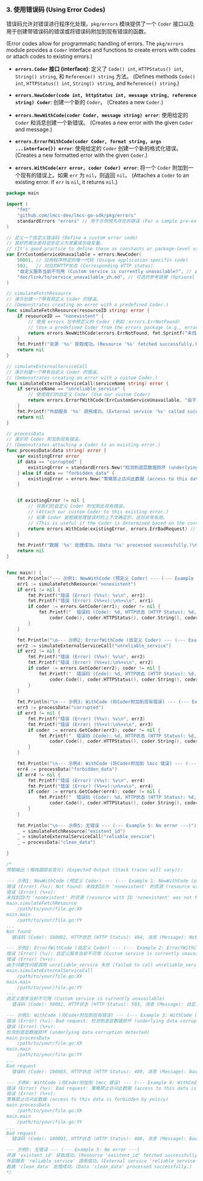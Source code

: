 <!--
 * Author: Martin <lmccc.dev@gmail.com>
 * Co-Author: AI Assistant
 * Description: This document was collaboratively developed by Martin and AI Assistant.
-->

### 3. 使用错误码 (Using Error Codes)

错误码允许对错误进行程序化处理。`pkg/errors` 模块提供了一个 `Coder` 接口以及用于创建带错误码的错误或将错误码附加到现有错误的函数。

(Error codes allow for programmatic handling of errors. The `pkg/errors` module provides a `Coder` interface and functions to create errors with codes or attach codes to existing errors.)

- **`errors.Coder` 接口 (interface)**: 定义了 `Code() int`, `HTTPStatus() int`, `String() string`, 和 `Reference() string` 方法。
  (Defines methods `Code() int`, `HTTPStatus() int`, `String() string`, and `Reference() string`.)

- **`errors.NewCoder(code int, httpStatus int, message string, reference string) Coder`**: 创建一个新的 `Coder`。
  (Creates a new `Coder`.)

- **`errors.NewWithCode(coder Coder, message string) error`**: 使用给定的 `Coder` 和消息创建一个新错误。
  (Creates a new error with the given `Coder` and message.)

- **`errors.ErrorfWithCode(coder Coder, format string, args ...interface{}) error`**: 使用给定的 `Coder` 创建一个新的格式化错误。
  (Creates a new formatted error with the given `Coder`.)

- **`errors.WithCode(err error, coder Coder) error`**: 将一个 `Coder` 附加到一个现有的错误上。如果 `err` 为 `nil`，则返回 `nil`。
  (Attaches a `Coder` to an existing error. If `err` is `nil`, it returns `nil`.)


```go
package main

import (
	"fmt"
	"github.com/lmcc-dev/lmcc-go-sdk/pkg/errors"
	standardErrors "errors" // 用于示例预先存在的错误 (For a sample pre-existing error)
)

// 定义一个自定义错误码 (Define a custom error code)
// 良好的做法是将这些定义为常量或包级变量。
// (It's good practice to define these as constants or package-level variables.)
var ErrCustomServiceUnavailable = errors.NewCoder(
	50001, // 应用程序特定的唯一代码 (Unique application-specific code)
	503,   // 对应的HTTP状态 (Corresponding HTTP status)
	"自定义服务当前不可用 (Custom service is currently unavailable)", // 此代码的默认消息 (Default message for this code)
	"doc/link/to/service_unavailable_zh.md", // 可选的参考链接 (Optional reference link)
)

// simulateFetchResource
// 演示创建一个带有预定义 Coder 的错误。
// (Demonstrates creating an error with a predefined Coder.)
func simulateFetchResource(resourceID string) error {
	if resourceID == "nonexistent" {
		// 使用 errors 包中预定义的 Coder (例如：errors.ErrNotFound)
		// (Use a predefined Coder from the errors package (e.g., errors.ErrNotFound))
		return errors.NewWithCode(errors.ErrNotFound, fmt.Sprintf("未找到ID为 '%s' 的资源 (resource with ID '%s' was not found)", resourceID, resourceID))
	}
	fmt.Printf("资源 '%s' 获取成功。(Resource '%s' fetched successfully.)\n", resourceID, resourceID)
	return nil
}

// simulateExternalServiceCall
// 演示创建一个带有自定义 Coder 的错误。
// (Demonstrates creating an error with a custom Coder.)
func simulateExternalServiceCall(serviceName string) error {
	if serviceName == "unreliable_service" {
		// 使用我们的自定义 Coder (Use our custom Coder)
		return errors.ErrorfWithCode(ErrCustomServiceUnavailable, "由于间歇性问题调用 %s 失败 (failed to call %s due to intermittent issues)", serviceName, serviceName)
	}
	fmt.Printf("外部服务 '%s' 调用成功。(External service '%s' called successfully.)\n", serviceName, serviceName)
	return nil
}

// processData
// 演示将 Coder 附加到现有错误。
// (Demonstrates attaching a Coder to an existing error.)
func processData(data string) error {
	var existingError error
	if data == "corrupted" {
		existingError = standardErrors.New("检测到底层数据损坏 (underlying data corruption detected)") // 一个预先存在的错误 (A pre-existing error)
	} else if data == "forbidden_data" {
		existingError = errors.New("策略禁止访问此数据 (access to this data is forbidden by policy)") // 一个尚无代码的 lmcc 错误 (An lmcc error without a code yet)
	}


	if existingError != nil {
		// 将我们的自定义 Coder 附加到此现有错误。
		// (Attach our custom Coder to this existing error.)
		// 如果 Coder 是根据处理错误时的上下文确定的，这将非常有用。
		// (This is useful if the Coder is determined based on the context where the error is handled.)
		return errors.WithCode(existingError, errors.ErrBadRequest) // 使用预定义的 ErrBadRequest (Using predefined ErrBadRequest)
	}

	fmt.Printf("数据 '%s' 处理成功。(Data '%s' processed successfully.)\n", data, data)
	return nil
}


func main() {
	fmt.Println("--- 示例1: NewWithCode (预定义 Coder) --- (--- Example 1: NewWithCode (predefined Coder) ---)")
	err1 := simulateFetchResource("nonexistent")
	if err1 != nil {
		fmt.Printf("错误 (Error) (%%v): %v\n", err1)
		fmt.Printf("错误 (Error) (%%+v):\n%+v\n", err1)
		if coder := errors.GetCoder(err1); coder != nil {
			fmt.Printf("  错误码 (Code): %d, HTTP状态 (HTTP Status): %d, 消息 (Message): %s, 参考 (Reference): %s\n",
				coder.Code(), coder.HTTPStatus(), coder.String(), coder.Reference())
		}
	}

	fmt.Println("\n--- 示例2: ErrorfWithCode (自定义 Coder) --- (--- Example 2: ErrorfWithCode (custom Coder) ---)")
	err2 := simulateExternalServiceCall("unreliable_service")
	if err2 != nil {
		fmt.Printf("错误 (Error) (%%v): %v\n", err2)
		fmt.Printf("错误 (Error) (%%+v):\n%+v\n", err2)
		if coder := errors.GetCoder(err2); coder != nil {
			fmt.Printf("  错误码 (Code): %d, HTTP状态 (HTTP Status): %d, 消息 (Message): %s, 参考 (Reference): %s\n",
				coder.Code(), coder.HTTPStatus(), coder.String(), coder.Reference())
		}
	}
	
	fmt.Println("\n--- 示例3: WithCode (将Coder附加到现有错误) --- (--- Example 3: WithCode (attaching Coder to existing error) ---)")
	err3 := processData("corrupted")
	if err3 != nil {
		fmt.Printf("错误 (Error) (%%v): %v\n", err3)
		fmt.Printf("错误 (Error) (%%+v):\n%+v\n", err3)
		if coder := errors.GetCoder(err3); coder != nil {
			fmt.Printf("  错误码 (Code): %d, HTTP状态 (HTTP Status): %d, 消息 (Message): %s, 参考 (Reference): %s\n",
				coder.Code(), coder.HTTPStatus(), coder.String(), coder.Reference())
		}
	}

	fmt.Println("\n--- 示例4: WithCode (将Coder附加到 lmcc 错误) --- (--- Example 4: WithCode (attaching Coder to an lmcc error) ---)")
	err4 := processData("forbidden_data")
	if err4 != nil {
		fmt.Printf("错误 (Error) (%%v): %v\n", err4)
		fmt.Printf("错误 (Error) (%%+v):\n%+v\n", err4)
		if coder := errors.GetCoder(err4); coder != nil {
			fmt.Printf("  错误码 (Code): %d, HTTP状态 (HTTP Status): %d, 消息 (Message): %s, 参考 (Reference): %s\n",
				coder.Code(), coder.HTTPStatus(), coder.String(), coder.Reference())
		}
	}
	
	fmt.Println("\n--- 示例5: 无错误 --- (--- Example 5: No error ---)")
	_ = simulateFetchResource("existent_id")
	_ = simulateExternalServiceCall("reliable_service")
	_ = processData("clean_data")

}

/*
预期输出 (堆栈跟踪会变化) (Expected Output (Stack traces will vary)):

--- 示例1: NewWithCode (预定义 Coder) --- (--- Example 1: NewWithCode (predefined Coder) ---)
错误 (Error) (%v): Not found: 未找到ID为 'nonexistent' 的资源 (resource with ID 'nonexistent' was not found)
错误 (Error) (%+v):
未找到ID为 'nonexistent' 的资源 (resource with ID 'nonexistent' was not found)
main.simulateFetchResource
	/path/to/your/file.go:XX
main.main
	/path/to/your/file.go:YY
...
Not found
  错误码 (Code): 100002, HTTP状态 (HTTP Status): 404, 消息 (Message): Not found, 参考 (Reference): errors-spec.md#100002

--- 示例2: ErrorfWithCode (自定义 Coder) --- (--- Example 2: ErrorfWithCode (custom Coder) ---)
错误 (Error) (%v): 自定义服务当前不可用 (Custom service is currently unavailable): 由于间歇性问题调用 unreliable_service 失败 (failed to call unreliable_service due to intermittent issues)
错误 (Error) (%+v):
由于间歇性问题调用 unreliable_service 失败 (failed to call unreliable_service due to intermittent issues)
main.simulateExternalServiceCall
	/path/to/your/file.go:XX
main.main
	/path/to/your/file.go:YY
...
自定义服务当前不可用 (Custom service is currently unavailable)
  错误码 (Code): 50001, HTTP状态 (HTTP Status): 503, 消息 (Message): 自定义服务当前不可用 (Custom service is currently unavailable), 参考 (Reference): doc/link/to/service_unavailable_zh.md

--- 示例3: WithCode (将Coder附加到现有错误) --- (--- Example 3: WithCode (attaching Coder to existing error) ---)
错误 (Error) (%v): Bad request: 检测到底层数据损坏 (underlying data corruption detected)
错误 (Error) (%+v):
检测到底层数据损坏 (underlying data corruption detected)
main.processData
    /path/to/your/file.go:XX
main.main
    /path/to/your/file.go:YY
...
Bad request
  错误码 (Code): 100003, HTTP状态 (HTTP Status): 400, 消息 (Message): Bad request, 参考 (Reference): errors-spec.md#100003

--- 示例4: WithCode (将Coder附加到 lmcc 错误) --- (--- Example 4: WithCode (attaching Coder to an lmcc error) ---)
错误 (Error) (%v): Bad request: 策略禁止访问此数据 (access to this data is forbidden by policy)
错误 (Error) (%+v):
策略禁止访问此数据 (access to this data is forbidden by policy)
main.processData
	/path/to/your/file.go:XX
main.main
	/path/to/your/file.go:YY
...
Bad request
  错误码 (Code): 100003, HTTP状态 (HTTP Status): 400, 消息 (Message): Bad request, 参考 (Reference): errors-spec.md#100003

--- 示例5: 无错误 --- (--- Example 5: No error ---)
资源 'existent_id' 获取成功。(Resource 'existent_id' fetched successfully.)
外部服务 'reliable_service' 调用成功。(External service 'reliable_service' called successfully.)
数据 'clean_data' 处理成功。(Data 'clean_data' processed successfully.)
*/ 